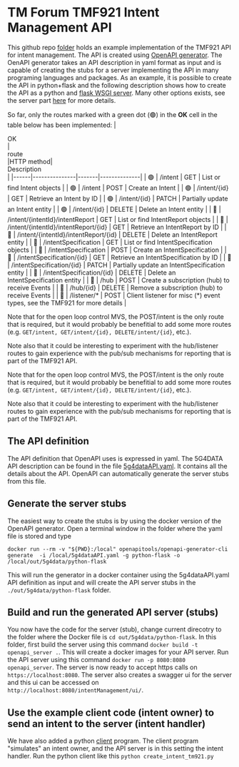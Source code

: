 # TM Forum TMF921 Intent Management API
This github repo [folder](https://github.com/arne-munch-ellingsen/Intent-Lifecycle-Managent/tree/main/src/Intent-Management-API-TMF921) holds an example implementation of the TMF921 API for intent management. The API is created using [OpenAPI generator](https://openapi-generator.tech/). The OenAPI generator takes an API description in yaml format as input and is capable of creating the stubs for a server implementing the API in many programing languages and packages. As an example, it is possible to create the API in python+flask and the following description shows how to create the API as a python and [flask WSGI server](https://flask.palletsprojects.com/en/stable/). Many other options exists, see the server part [here](https://openapi-generator.tech/docs/generators) for more details.

So far, only the routes marked with a green dot (🟢) in the **OK** cell in the table below has been implemented:
|<div style="width:25px">OK</div>|<div style="width:40px">route</div>|HTTP method|<div style="width:300px">Description</div>|
|------|---------------|-------|--------------|
| 🟢 | /intent          | GET    | List or find Intent objects |
| 🟢 | /intent          | POST   | Create an Intent |
| 🟢 | /intent/{id}     | GET    | Retrieve an Intent by ID |
| 🟢 | /intent/{id}     | PATCH  | Partially update an Intent entity |
| 🟢 | /intent/{id}     | DELETE | Delete an Intent entity |
| 🔴 | /intent/{intentId}/intentReport | GET    | List or find IntentReport objects |
| 🔴 | /intent/{intentId}/intentReport/{id} | GET    | Retrieve an IntentReport by ID |
| 🔴 | /intent/{intentId}/intentReport/{id} | DELETE | Delete an IntentReport entity |
| 🔴 | /intentSpecification | GET    | List or find IntentSpecification objects |
| 🔴 | /intentSpecification | POST   | Create an IntentSpecification |
| 🔴 | /intentSpecification/{id} | GET    | Retrieve an IntentSpecification by ID |
| 🔴 | /intentSpecification/{id} | PATCH  | Partially update an IntentSpecification entity |
| 🔴 | /intentSpecification/{id} | DELETE | Delete an IntentSpecification entity |
| 🔴 | /hub              | POST   | Create a subscription (hub) to receive Events |
| 🔴 | /hub/{id}        | DELETE | Remove a subscription (hub) to receive Events |
| 🔴 | /listener/* | POST | Client listener for misc (*) event types, see the TMF921 for more details |

Note that for the open loop control MVS, the POST/intent is the only route that is required, but it would probably be benefitial to add some more routes (e.g. ```GET/intent, GET/intent/{id}, DELETE/intent/{id}```, etc.).

Note also that it could be interesting to experiment with the hub/listener routes to gain experience with the pub/sub mechanisms for reporting that is part of the TMF921 API.

Note that for the open loop control MVS, the POST/intent is the only route that is required, but it would probably be benefitial to add some more routes (e.g. ```GET/intent, GET/intent/{id}, DELETE/intent/{id}```, etc.).

Note also that it could be interesting to experiment with the hub/listener routes to gain experience with the pub/sub mechanisms for reporting that is part of the TMF921 API.


## The API definition
The API definition that OpenAPI uses is expressed in yaml. The 5G4DATA API description can be found in the file [5g4dataAPI.yaml](5g4dataAPI.yaml). It contains all the details about the API. OpenAPI can automatically generate the server stubs from this file.

## Generate the server stubs
The easiest way to create the stubs is by using the docker version of the OpenAPI generator. Open a terminal window in the folder where the yaml file is stored and type

 ```
 docker run --rm -v "${PWD}:/local" openapitools/openapi-generator-cli generate  -i /local/5g4dataAPI.yaml -g python-flask -o /local/out/5g4data/python-flask
 ```
 This will run the generator in a docker container using the 5g4dataAPI.yaml API definition as input and will create the API server stubs in the ```./out/5g4data/python-flask``` folder.

 ## Build and run the generated API server (stubs)
 You now have the code for the server (stub), change current direcotry to the folder where the Docker file is ```cd out/5g4data/python-flask```. In this folder, first build the server using this command ```docker build -t openapi_server .```. This will create a docker images for your API server. Run the API server using this command ```docker run -p 8080:8080 openapi_server```. The server is now ready to accept https calls on ```https://localhost:8080```. The server also creates a swagger ui for the server and this ui can be accessed on ```http://localhost:8080/intentManagement/ui/```.

 ## Use the example client code (intent owner) to send an intent to the server (intent handler)
We have also added a python [client](https://github.com/arne-munch-ellingsen/Intent-Lifecycle-Managent/blob/main/src/CreateIntent/create_intent_tm921.py) program. The client program "simulates" an intent owner, and the API server is in this setting the intent handler. Run the python client like this ```python create_intent_tm921.py```
 
